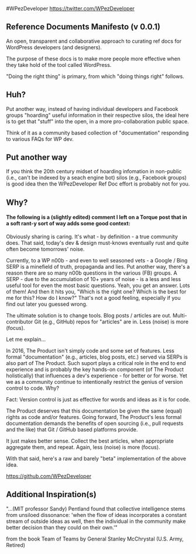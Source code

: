 #WPezDeveloper
https://twitter.com/WPezDeveloper

## Reference Documents Manifesto (v 0.0.1)

An open, transparent and collaborative approach to curating ref docs for WordPress developers (and designers). 

The purpose of these docs is to make more people more effective when they take hold of the tool called WordPress.

"Doing the right thing" is primary, from which "doing things right" follows. 



## Huh?

Put another way, instead of having individual developers and Facebook groups "hoarding" useful information in their respective silos, the ideal here is to get that "stuff" into the open, in a more pro-collaboration public space. 

Think of it as a community based collection of "documentation" responding to various FAQs for WP dev. 



## Put another way

If you think the 20th century midset of hoarding infomation in non-public (i.e., can't be indexed by a seach engine bot) silos (e.g., Facebook groups) is good idea then the WPezDeveloper Ref Doc effort is probably not for you. 
 


## Why?

#### The following is a (slightly edited) comment I left on a Torque post that in a soft rant-y sort of way adds some good context:

Obviously sharing is caring. It's what - by definition - a true community does. That said, today's dev & design must-knows eventually rust and quite often become tomorrows' noise. 

Currently, to a WP n00b - and even to well seasoned vets - a Google / Bing SERP is a minefield of truth, propaganda and lies. Put another way, there's a reason there are so many n00b questions in the various (FB) groups. A SERP - due to the accumulation of 10+ years of noise - is a less and less useful tool for even the most basic questions. Yeah, you get an answer. Lots of them! And then it hits you, "Which is the right one? Which is the best for me for this? How do I know?" That's not a good feeling, especially if you find out later you guessed wrong.

The ultimate solution is to change tools. Blog posts / articles are out. Multi-contributor Git (e.g., GitHub) repos for "articles" are in. Less (noise) is more (focus).

Let me explain...

In 2016, The Product isn't simply code and some set of features. Less formal "documentation" (e.g., articles, blog posts, etc.) served via SERPs is also part of The Product. Such suport plays a critical role in the end to end experience and is probably the key hands-on component (of The Product holistically) that influences a dev's experience - for better or for worse. Yet we as a community continue to intentionally restrict the genius of version control to code. Why? 

Fact: Version control is just as effective for words and ideas as it is for code.  

The Product deserves that this documentation be given the same (equal) rights as code and/or features. Going forward, The Product's less formal documentation demands the benefits of open sourcing (i.e., pull requests and the like) that Git / GitHub based platforms provide. 

It just makes better sense. Collect the best articles, when appropriate aggregate them, and repeat. Again, less (noise) is more (focus).

With that said, here's a raw and barely "beta" implementation of the above idea.

https://github.com/WPezDeveloper


## Additional Inspiration(s)

"...(MIT professor Sandy) Pentland found that collective intelligence stems from unsiloed dissonance: 'when the flow of ideas incorporates a constant stream of outside ideas as well, then the individual in the community make better decision than they could on their own.'"

from the book Team of Teams by General Stanley McChrystal (U.S. Army, Retired)

